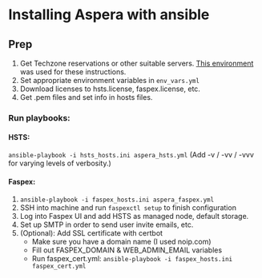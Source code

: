 # Installing Aspera with ansible

## Prep
1. Get Techzone reservations or other suitable servers. [This environment](https://techzone.ibm.com/collection/aspera-lab/environments) was used for these instructions.
2. Set appropriate environment variables in `env_vars.yml`
3. Download licenses to hsts.license, faspex.license, etc.
4. Get .pem files and set info in hosts files.

### Run playbooks:

#### HSTS:
`ansible-playbook -i hsts_hosts.ini aspera_hsts.yml` (Add -v / -vv / -vvv for varying levels of verbosity.)

#### Faspex:
1. `ansible-playbook -i faspex_hosts.ini aspera_faspex.yml`
2. SSH into machine and run `faspexctl setup` to finish configuration
3. Log into Faspex UI and add HSTS as managed node, default storage.
4. Set up SMTP in order to send user invite emails, etc.
5. (Optional): Add SSL certificate with certbot
   - Make sure you have a domain name (I used noip.com)
   - Fill out FASPEX_DOMAIN & WEB_ADMIN_EMAIL variables
   - Run faspex_cert.yml: `ansible-playbook -i faspex_hosts.ini faspex_cert.yml`
